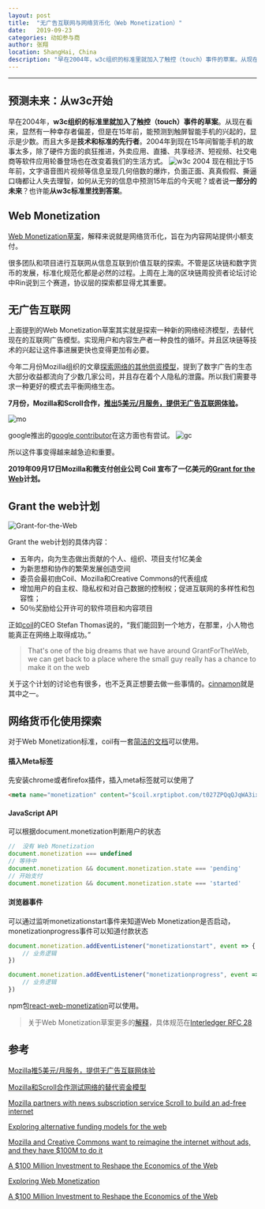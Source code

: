 ```yaml
---
layout: post
title:  "无广告互联网与网络货币化（Web Monetization）"
date:   2019-09-23
categories: 动如参与商
author: 张翔
location: ShangHai, China
description: "早在2004年，w3c组织的标准里就加入了触控（touch）事件的草案。从现在看来，显然有一种幸存者偏差，但是在15年前，能预测到触屏智能手机的兴起的，显示是少数。而且大多是技术和标准的先行者。2004年到现在15年间智能手机的故事太多，除了硬件方面的疯狂推进，外卖应用、直播、共享经济、短视频、社交电商等软件应用轮番登场也在改变着我们的生活方式。现在相比于15年前，文字语音图片视频等信息呈现几何倍数的爆炸，负面正面、真真假假、撕逼口嗨都让人失去理智，如何从无穷的信息中预测15年后的今天呢？或者说一部分的未来？也许能从w3c标准里找到答案。"
---
```

---
## 预测未来：从w3c开始
早在2004年，**w3c组织的标准里就加入了触控（touch）事件的草案**。从现在看来，显然有一种幸存者偏差，但是在15年前，能预测到触屏智能手机的兴起的，显示是少数。而且大多是**技术和标准的先行者**。2004年到现在15年间智能手机的故事太多，除了硬件方面的疯狂推进，外卖应用、直播、共享经济、短视频、社交电商等软件应用轮番登场也在改变着我们的生活方式。
![w3c 2004](https://zxblog.oss-cn-hangzhou.aliyuncs.com/20190921/0.jpg)
现在相比于15年前，文字语音图片视频等信息呈现几何倍数的爆炸，负面正面、真真假假、撕逼口嗨都让人失去理智，如何从无穷的信息中预测15年后的今天呢？或者说**一部分的未来**？也许能**从w3c标准里找到答案**。

## Web Monetization

[Web Monetization草案](https://github.com/adrianhopebailie/web-monetization)，解释来说就是网络货币化，旨在为内容网站提供小额支付。

很多团队和项目进行互联网从信息互联到价值互联的探索。不管是区块链和数字货币的发展，标准化规范化都是必然的过程。上周在上海的区块链周投资者论坛讨论中Rin说到三个赛道，协议层的探索都显得尤其重要。


## 无广告互联网

上面提到的Web Monetization草案其实就是探索一种新的网络经济模型，去替代现在的互联网广告模型。实现用户和内容生产者一种良性的循环。并且区块链等技术的兴起让这件事进展更快也变得更加有必要。

今年二月份Mozilla组织的文章[探索网络的其他供资模型](https://blog.mozilla.org/futurereleases/2019/02/25/exploring-alternative-funding-models-for-the-web/)，提到了数字广告的生态大部分收益都流向了少数几家公司，并且存在着个人隐私的泄露。所以我们需要寻求一种更好的模式去平衡网络生态。

**7月份，Mozilla和Scroll合作，[推出5美元/月服务，提供无广告互联网体验](https://new.qq.com/omn/20190705/20190705A0RNLQ00.html)。**

![mo](https://zxblog.oss-cn-hangzhou.aliyuncs.com/20190921/4.jpg)

google推出的[google contributor](https://contributor.google.com/v/beta)在这方面也有尝试。
![gc](https://zxblog.oss-cn-hangzhou.aliyuncs.com/20190921/1.png)

所以这件事变得越来越急迫和重要。

**2019年09月17日Mozilla和微支付创业公司 Coil 宣布了一亿美元的[Grant for the Web](https://www.grantfortheweb.org)计划。**

## Grant the web计划
![Grant-for-the-Web](https://zxblog.oss-cn-hangzhou.aliyuncs.com/20190921/3.png?x-oss-process=image/resize,h_200)

Grant the web计划的具体内容：
- 五年内，向为生态做出贡献的个人、组织、项目支付1亿美金
- 为新思想和协作的繁荣发展创造空间
- 委员会最初由Coil、Mozilla和Creative Commons的代表组成
- 增加用户的自主权、隐私权和对自己数据的控制权；促进互联网的多样性和包容性；
- 50％奖励给公开许可的软件项目和内容项目

正如[coil](https://coil.com)的CEO Stefan Thomas说的，“我们能回到一个地方，在那里，小人物也能真正在网络上取得成功。”

> That's one of the big dreams that we have around GrantForTheWeb, 
> we can get back to a place where the small guy really has a chance to make it on the web

关于这个计划的讨论也有很多，也不乏真正想要去做一些事情的。[cinnamon](https://www.cinnamon.video)就是其中之一。


## 网络货币化使用探索

对于Web Monetization标准，coil有一套[简洁的文档](https://coil.com/docs)可以使用。

#### 插入Meta标签
先安装chrome或者firefox插件，插入meta标签就可以使用了
```html
<meta name="monetization" content="$coil.xrptipbot.com/t027ZPQqQJqWA3ixOEPYbQ">
```

#### JavaScript API
可以根据document.monetization判断用户的状态
```javascript
//  没有 Web Monetization
document.monetization === undefined
// 等待中
document.monetization && document.monetization.state === 'pending'
// 开始支付
document.monetization && document.monetization.state === 'started'
```

#### 浏览器事件
可以通过监听monetizationstart事件来知道Web Monetization是否启动，monetizationprogress事件可以知道付款状态
```javascript
document.monetization.addEventListener("monetizationstart", event => {
    // 业务逻辑
})

document.monetization.addEventListener("monetizationprogress", event => {
    // 业务逻辑
})
```
npm包[react-web-monetization](https://www.npmjs.com/package/react-web-monetization)可以使用。

> 关于Web Monetization草案更多的[解释](https://github.com/adrianhopebailie/web-monetization/blob/master/explainer.md)，具体规范在[Interledger RFC 28](https://interledger.org/rfcs/0028-web-monetization/)



## 参考

[Mozilla推5美元/月服务，提供无广告互联网体验](https://new.qq.com/omn/20190705/20190705A0RNLQ00.html)

[Mozilla和Scroll合作测试网络的替代资金模型](http://www.wper.com/IT/201906/445.html)

[Mozilla partners with news subscription service Scroll to build an ad-free internet](https://www.theverge.com/2019/2/26/18241183/news-subscription-service-scroll-partner-mozilla-firefox-ad-free-internet)

[Exploring alternative funding models for the web](https://blog.mozilla.org/futurereleases/2019/02/25/exploring-alternative-funding-models-for-the-web/)

[Mozilla and Creative Commons want to reimagine the internet without ads, and they have $100M to do it](https://www.fastcompany.com/90403645/mozilla-and-creative-commons-want-to-reimagine-the-internet-without-ads-and-they-have-100m-to-do-it)

[A $100 Million Investment to Reshape the Economics of the Web](https://foundation.mozilla.org/en/blog/100-million-investment-reshape-economics-web/)

[Exploring Web Monetization](https://sallylait.com/blog/2019/09/18/exploring-web-monetization/)

[A $100 Million Investment to Reshape the Economics of the Web](https://foundation.mozilla.org/en/blog/100-million-investment-reshape-economics-web/)
